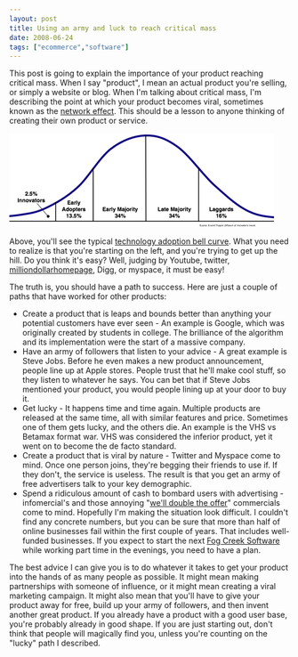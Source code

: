 ```yaml
---
layout: post
title: Using an army and luck to reach critical mass
date: 2008-06-24
tags: ["ecommerce","software"]
---
```


This post is going to explain the importance of your product reaching critical mass. When I say "product", I mean an actual product you're selling, or simply a website or blog. When I'm talking about critical mass, I'm describing the point at which your product becomes viral, sometimes known as the [network effect](http://en.wikipedia.org/wiki/Network_effect). This should be a lesson to anyone thinking of creating their own product or service.

![image](image4.png)

Above, you'll see the typical [technology adoption bell curve](http://en.wikipedia.org/wiki/Technology_Adoption_LifeCycle). What you need to realize is that you're starting on the left, and you're trying to get up the hill. Do you think it's easy? Well, judging by Youtube, twitter, [milliondollarhomepage](http://www.milliondollarhomepage.com/), Digg, or myspace, it must be easy!

The truth is, you should have a path to success. Here are just a couple of paths that have worked for other products:

*   Create a product that is leaps and bounds better than anything your potential customers have ever seen - An example is Google, which was originally created by students in college. The brilliance of the algorithm and its implementation were the start of a massive company.
*   Have an army of followers that listen to your advice - A great example is Steve Jobs. Before he even makes a new product announcement, people line up at Apple stores. People trust that he'll make cool stuff, so they listen to whatever he says. You can bet that if Steve Jobs mentioned your product, you would people lining up at your door to buy it.
*   Get lucky - It happens time and time again. Multiple products are released at the same time, all with similar features and price. Sometimes one of them gets lucky, and the others die. An example is the VHS vs Betamax format war. VHS was considered the inferior product, yet it went on to become the de facto standard.
*   Create a product that is viral by nature - Twitter and Myspace come to mind. Once one person joins, they're begging their friends to use if. If they don't, the service is useless. The result is that you get an army of free advertisers talk to your key demographic.
*   Spend a ridiculous amount of cash to bombard users with advertising - infomercial's and those annoying "[we'll double the offer](http://www.poop-freeze.com)" commercials come to mind.
Hopefully I'm making the situation look difficult. I couldn't find any concrete numbers, but you can be sure that more than half of online businesses fail within the first couple of years. That includes well-funded businesses. If you expect to start the next [Fog Creek Software](http://www.fogcreek.com/) while working part time in the evenings, you need to have a plan.

The best advice I can give you is to do whatever it takes to get your product into the hands of as many people as possible. It might mean making partnerships with someone of influence, or it might mean creating a viral marketing campaign. It might also mean that you'll have to give your product away for free, build up your army of followers, and then invent another great product. If you already have a product with a good user base, you're probably already in good shape. If you are just starting out, don't think that people will magically find you, unless you're counting on the "lucky" path I described.